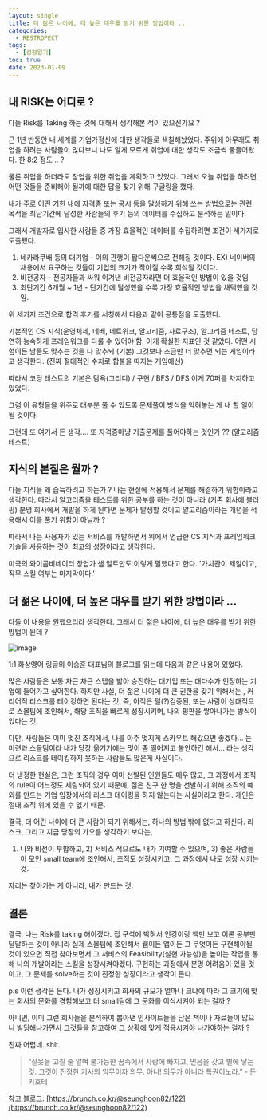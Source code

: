 ```yaml
---
layout: single
title: 더 젊은 나이에, 더 높은 대우를 받기 위한 방법이라 ... 
categories:
  - RESTROPECT
tags:
  - [성장일기]
toc: true
date: 2023-01-09
---
```


## 내 RISK는 어디로 ?

다들 Risk를 Taking 하는 것에 대해서 생각해본 적이 있으신가요 ? 

근 1년 반동안 내 세계를 기업가정신에 대한 생각들로 색칠해놨었다. 주위에 아무래도 취업을 하려는 사람들이 많다보니 나도 알게 모르게 취업에 대한 생각도 조금씩 물들어왔다. 한 8:2 정도 .. ? 

물론 취업을 하더라도 창업을 위한 취업을 계획하고 있었다. 그래서 오늘 취업을 하려면 어떤 것들을 준비해야 될까에 대한 답을 찾기 위해 구글링을 했다. 

내가 주로 어떤 기한 내에 자격증 또는 공시 등을 달성하기 위해 쓰는 방법으로는 관련 목적을 최단기간에 달성한 사람들의 후기 등의 데이터를 수집하고 분석하는 일이다. 

그래서 개발자로 입사한 사람들 중 가장 효울적인 데이터를 수집하려면 조건이 세가지로 도출됐다. 

1. 네카라쿠배 등의 대기업 - 이의 관행이 탑다운씩으로 전해질 것이다. EX) 네이버의 채용에서 요구하는 것들이 기업의 크기가 작아질 수록 희석될 것이다. 
2. 비전공자 - 전공자들과 싸워 이겨낸 비전공자라면 더 효율적인 방법이 있을 것임
3. 최단기간 6개월 ~ 1년 - 단기간에 달성했을 수록 가장 효율적인 방법을 채택했을 것임. 

위 세가지 조건으로 합격 후기를 서칭해서 다음과 같이 공통점을 도출했다.

기본적인 CS 지식(운영체제, 데베, 네트워크, 알고리즘, 자료구조), 알고리즘 테스트, 당연히 능숙하게 프레임워크를 다룰 수 있어야 함. 이게 확실한 지표인 것 같았다.  어떤 시험이든 남들도 맞추는 것을 다 맞추되 (기본) 그것보다 조금만 더 맞추면 되는 게임이라고 생각한다. (진짜 절대적인 수치로 합불을 따지는 게임에선)

따라서 코딩 테스트의 기본은 탐욕(그리디) / 구현 / BFS / DFS 이게 70퍼를 차지하고 있었다. 

그럼 이 유형들을 위주로 대부분 풀 수 있도록 문제풀이 방식을 익혀놓는 게 내 할 일이 될 것이다. 

그런데 또 여기서 든 생각.... 또 자격증마냥 기출문제를 풀어야하는 것인가 ?? (알고리즘 테스트) 

## 지식의 본질은 뭘까 ? 

다들 지식을 왜 습득하려고 하는가 ? 나는 현실에 적용해서 문제를 해결하기 위함이라고 생각한다.  따라서 알고리즘을 테스트를 위한 공부를 하는 것이 아니라 (기존 회사에 블러핑) 분명 회사에서 개발을 하게 된다면 문제가 발생할 것이고 알고리즘이라는 개념을 적용해서 이를 풀기 위함이 아닐까 ? 

따라서 나는 사용자가 있는 서비스를 개발하면서 위에서 언급한 CS 지식과 프레임워크 기술을 사용하는 것이 최고의 성장이라고 생각한다.

미국의 와이콤비네이터 창업가 샘 알트만도 이렇게 말했다고 한다. '가치관이 제일이고, 직무 스킬 여부는 마지막이다.'

## 더 젊은 나이에, 더 높은 대우를 받기 위한 방법이라 ... 

다들 이 내용을 원했으리라 생각한다. 그래서 더 젊은 나이에, 더 높은 대우를 받기 위한 방법이 뭔데 ? 

![image](https://user-images.githubusercontent.com/110464205/211345301-8ab6e5ca-6580-4ba2-81e8-526f73a8dfaf.png)

1:1 화상영어 링글의 이승훈 대표님의 블로그를 읽는데 다음과 같은 내용이 있었다. 

많은 사람들은 보통 차근 차근 스텝을 밟아 승진하는 대기업 또는 대다수가 인정하는 기업에 들어가고 싶어한다. 하지만 사실, 더 젊은 나이에 더 큰 권한을 갖기 위해서는 , 커리어적 리스크를 테이킹하면 된다는 것. 즉, 아직은 덜(?)검증된, 또는 사람이 상대적으로 스몰팀에 조인해서, 해당 조직을 빠르게 성장시키며, 
나의 평판을 쌓아나가는 방식이 있다는 것. 

다만, 사람들은 이미 멋진 조직에서, 나를 아주 멋지게 스카우트 해갔으면 좋겠다... 는 미련과 스몰팀이라 내가 당장 옮기기에는 멋이 좀 떨어지고 불안하긴 해서... 라는 생각으로 리스크를 테이킹하지 못하는 사람들도 많은게 사실이다.

더 냉정한 현실은, 그런 조직의 경우 이미 선발된 인원들도 매우 많고, 그 과정에서 조직의 rule이 어느정도 세팅되어 있기 때문에, 젊은 친구 한 명을 선발하기 위해 조직의 예외를 만드는 기업 입장에서의 리스크 테이킹을 하지 않는다는 사실이라고 한다. 개인은 절대 조직 위에 있을 수 없기 때문.

결국, 더 어린 나이에 더 큰 사람이 되기 위해서는, 하나의 방법 밖에 없다고 하신다. 리스크, 그리고 지금 당장의 가오를 생각하기 보다는,
1) 나와 비전이 부합하고, 2) 서비스 적으로도 내가 기여할 수 있으며, 3) 좋은 사람들이 모인 small team에 조인해서, 조직도 성장시키고, 그 과정에서 나도 성장 시키는 것.

자리는 찾아가는 게 아니라, 내가 만드는 것.

## 결론 

결국, 나는 Risk를 taking 해야겠다. 집 구석에 박혀서 인강이랑 책만 보고 이론 공부만 달달하는 것이 아니라 실제 스몰팀에 조인해서 웹이든 앱이든 그 무엇이든 구현해야될 것이 있으면 직접 찾아보면서 그 서비스의 Feasibility(실현 가능성)을 높이는 작업을 통해 나의 개발이라는 스킬을 성장시켜야겠다. 구현하는 과정에서 분명 어려움이 있을 것이고, 그 문제를 solve하는 것이 진정한 성장이라고 생각이 든다.

p.s 이런 생각은 든다. 내가 성장시키고 회사의 규모가 얼마나 크냐에 따라 그 크기에 맞는 회사의 문화를 경험해보고 더 small팀에 그 문화를 이식시켜야 되는 걸까 ?

아니면, 이미 그런 회사들을 분석하여 뽑아낸 인사이트들을 담은 책이나 자료들이 많으니 빌딩해나가면서 그것들을 참고하여 그 상황에 맞게 적용시켜야 나가야하는 걸까 ? 

진짜 어렵네. shit.

 > “잘못을 고칠 줄 알며 불가능한 꿈속에서 사랑에 빠지고, 믿음을 갖고 별에 닿는 것. 그것이 진정한 기사의 임무이자 의무. 아니! 의무가 아니라 특권이노라.” - 돈키호테

참고 블로그: [https://brunch.co.kr/@seunghoon82/122](https://brunch.co.kr/@seunghoon82/122)
